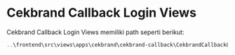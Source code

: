 # Cekbrand Callback Login Views

Cekbrand Callback Login Views memiliki path seperti berikut:

```powershell
..\frontend\src\views\apps\cekbrand\cekbrand-callback\CekbrandCallbackLogin.vue
```
